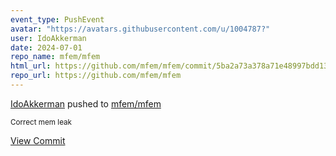 ```yaml
---
event_type: PushEvent
avatar: "https://avatars.githubusercontent.com/u/1004787?"
user: IdoAkkerman
date: 2024-07-01
repo_name: mfem/mfem
html_url: https://github.com/mfem/mfem/commit/5ba2a73a378a71e48997bdd13c8e066dba7fc13f
repo_url: https://github.com/mfem/mfem
---
```


<a href='https://github.com/IdoAkkerman' target='_blank'>IdoAkkerman</a> pushed to <a href='https://github.com/mfem/mfem' target='_blank'>mfem/mfem</a>

<small>Correct mem leak</small>

<a href='https://github.com/mfem/mfem/commit/5ba2a73a378a71e48997bdd13c8e066dba7fc13f' target='_blank'>View Commit</a>